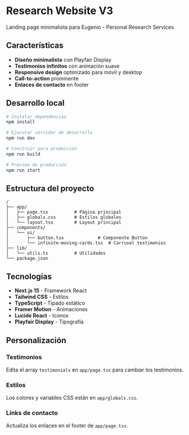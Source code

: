 # Research Website V3

Landing page minimalista para Eugenio - Personal Research Services

## Características

- **Diseño minimalista** con Playfair Display
- **Testimonios infinitos** con animación suave
- **Responsive design** optimizado para móvil y desktop
- **Call-to-action** prominente
- **Enlaces de contacto** en footer

## Desarrollo local

```bash
# Instalar dependencias
npm install

# Ejecutar servidor de desarrollo
npm run dev

# Construir para producción  
npm run build

# Preview de producción
npm run start
```

## Estructura del proyecto

```
/
├── app/
│   ├── page.tsx          # Página principal
│   ├── globals.css       # Estilos globales
│   └── layout.tsx        # Layout principal
├── components/
│   └── ui/
│       ├── button.tsx             # Componente Button
│       └── infinite-moving-cards.tsx  # Carrusel testimonios
├── lib/
│   └── utils.ts          # Utilidades
└── package.json
```

## Tecnologías

- **Next.js 15** - Framework React
- **Tailwind CSS** - Estilos
- **TypeScript** - Tipado estático  
- **Framer Motion** - Animaciones
- **Lucide React** - Iconos
- **Playfair Display** - Tipografía

## Personalización

### Testimonios
Edita el array `testimonials` en `app/page.tsx` para cambiar los testimonios.

### Estilos
Los colores y variables CSS están en `app/globals.css`.

### Links de contacto
Actualiza los enlaces en el footer de `app/page.tsx`.